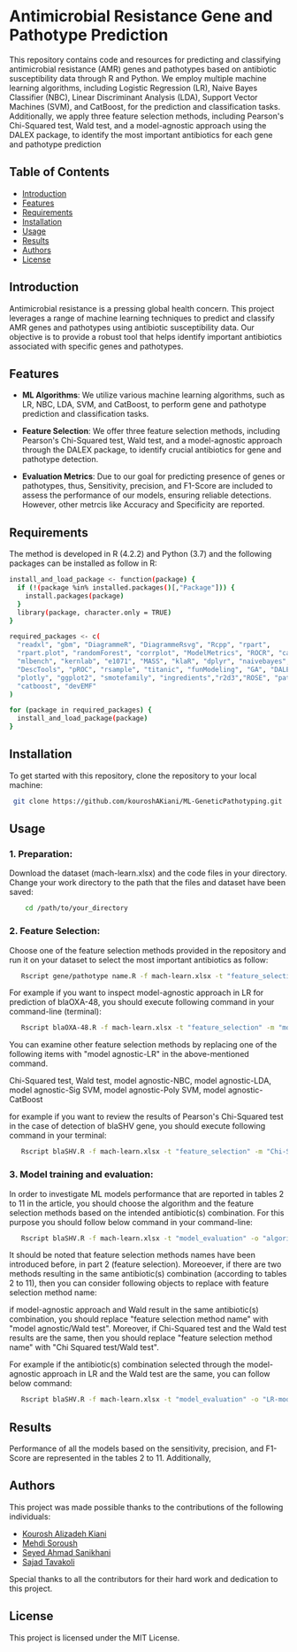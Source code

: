 # Antimicrobial Resistance Gene and Pathotype Prediction

This repository contains code and resources for predicting and classifying antimicrobial resistance (AMR) genes and pathotypes based on antibiotic susceptibility data through R and Python. We employ multiple machine learning algorithms, including Logistic Regression (LR), Naive Bayes Classifier (NBC), Linear Discriminant Analysis (LDA), Support Vector Machines (SVM), and CatBoost, for the prediction and classification tasks. Additionally, we apply three feature selection methods, including Pearson's Chi-Squared test, Wald test, and a model-agnostic approach using the DALEX package, to identify the most important antibiotics for each gene and pathotype prediction

## Table of Contents

- [Introduction](#introduction)
- [Features](#features)
- [Requirements](#requirements)
- [Installation](#installation)
- [Usage](#usage)
- [Results](#results)
- [Authors](#Authors)
- [License](#license)

## Introduction

Antimicrobial resistance is a pressing global health concern. This project leverages a range of machine learning techniques to predict and classify AMR genes and pathotypes using antibiotic susceptibility data. Our objective is to provide a robust tool that helps identify important antibiotics associated with specific genes and pathotypes.

## Features

- **ML Algorithms**: We utilize various machine learning algorithms, such as LR, NBC, LDA, SVM, and CatBoost, to perform gene and pathotype prediction and classification tasks.

- **Feature Selection**: We offer three feature selection methods, including Pearson's Chi-Squared test, Wald test, and a model-agnostic approach through the DALEX package, to identify crucial antibiotics for gene and pathotype detection.

- **Evaluation Metrics**: Due to our goal for predicting presence of genes or pathotypes, thus, Sensitivity, precision, and F1-Score are included to assess the performance of our models, ensuring reliable detections. However, other metrcis like Accuracy and Specificity are reported.

## Requirements

The method is developed in R (4.2.2) and Python (3.7) and the following packages can be installed as follow in R:

```bash
install_and_load_package <- function(package) {
  if (!(package %in% installed.packages()[,"Package"])) {
    install.packages(package)
  }
  library(package, character.only = TRUE)
}

required_packages <- c(
  "readxl", "gbm", "DiagrammeR", "DiagrammeRsvg", "Rcpp", "rpart",
  "rpart.plot", "randomForest", "corrplot", "ModelMetrics", "ROCR", "caret",
  "mlbench", "kernlab", "e1071", "MASS", "klaR", "dplyr", "naivebayes",
  "DescTools", "pROC", "rsample", "titanic", "funModeling", "GA", "DALEX", "optparse",
  "plotly", "ggplot2", "smotefamily", "ingredients","r2d3","ROSE", "patchwork", "devtools", "ggpubr",
  "catboost", "devEMF"
)

for (package in required_packages) {
  install_and_load_package(package)
}
```

## Installation

To get started with this repository, clone the repository to your local machine:

   ```bash
    git clone https://github.com/kouroshAKiani/ML-GeneticPathotyping.git
   ```

## Usage
### 1. Preparation:
 Download the dataset (mach-learn.xlsx) and the code files in your directory. Change your work directory to the path that the files and dataset have been saved:

```bash
    cd /path/to/your_directory
   ```

### 2. Feature Selection:
 Choose one of the feature selection methods provided in the repository and run it on your dataset to select the most important antibiotics as follow:

```bash
   Rscript gene/pathotype name.R -f mach-learn.xlsx -t "feature_selection" -m "feature selection method"
```

For example if you want to inspect model-agnostic approach in LR for prediction of blaOXA-48, you should execute following command in your command-line (terminal):
 
```bash
   Rscript blaOXA-48.R -f mach-learn.xlsx -t "feature_selection" -m "model agnostic-LR"
```
You can examine other feature selection methods by replacing one of the following items with "model agnostic-LR" in the above-mentioned command.

Chi-Squared test, Wald test, model agnostic-NBC, model agnostic-LDA, model agnostic-Sig SVM, model agnostic-Poly SVM, model agnostic-CatBoost

for example if you want to review the results of Pearson's Chi-Squared test in the case of detection of blaSHV gene, you should execute following command in your terminal:

```bash
   Rscript blaSHV.R -f mach-learn.xlsx -t "feature_selection" -m "Chi-Squared test"
```

### 3. Model training and evaluation:
In order to investigate ML models performance that are reported in tables 2 to 11 in the article, you should choose the algorithm and the feature selection methods based on the intended antibiotic(s) combination. For this purpose you should follow below command in your command-line:

```bash
   Rscript blaSHV.R -f mach-learn.xlsx -t "model_evaluation" -o "algorithm name-feature selection method name"
```

It should be noted that feature selection methods names have been introduced before, in part 2 (feature selection). Moreoever, if there are two methods resulting in the same antibiotic(s) combination (according to tables 2 to 11), then you can consider following objects to replace with feature selection method name:

if model-agnostic approach and Wald result in the same antibiotic(s) combination, you should replace "feature selection method name" with "model agnostic/Wald test". Moreover, if Chi-Squared test and the Wald test results are the same, then you should replace "feature selection method name" with "Chi Squared test/Wald test".

For example if the antibiotic(s) combination selected through the model-agnostic approach in LR and the Wald test are the same, you can follow below command:

```bash
   Rscript blaSHV.R -f mach-learn.xlsx -t "model_evaluation" -o "LR-model agnostic/Wald test"
```

## Results

Performance of all the models based on the sensitivity, precision, and F1-Score are represented in the tables 2 to 11. Additionally, 

## Authors

This project was made possible thanks to the contributions of the following individuals:

- [Kourosh Alizadeh Kiani](https://github.com/kouroshAKiani)
- [Mehdi Soroush](https://github.com/MehdiSoroush)
- [Seyed Ahmad Sanikhani](https://github.com/AhmadSanikhani)
- [Sajad Tavakoli](https://github.com/sajadtavakoli) 

Special thanks to all the contributors for their hard work and dedication to this project.

## License

This project is licensed under the MIT License.
   
   

